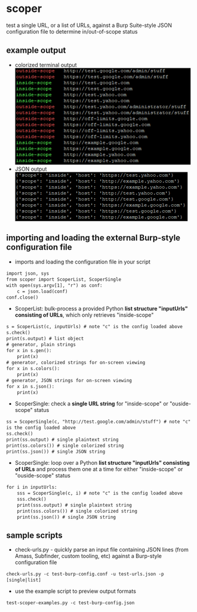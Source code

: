 # scoper
test a single URL, or a list of URLs, against a Burp Suite-style JSON configuration file to determine in/out-of-scope status

## example output
- colorized terminal output\
![scoper-output-colorized.png](https://github.com/bonifield/scoper/raw/main/scoper-output-colorized.PNG)
- JSON output\
![scoper-output-json.png](https://github.com/bonifield/scoper/raw/main/scoper-output-json.PNG)

## importing and loading the external Burp-style configuration file
- imports and loading the configuration file in your script
```
import json, sys
from scoper import ScoperList, ScoperSingle
with open(sys.argv[1], "r") as conf:
	c = json.load(conf)
conf.close()
```
- ScoperList: bulk-process a provided Python **list structure "inputUrls" consisting of URLs**, which only retrieves "inside-scope"
```
s = ScoperList(c, inputUrls) # note "c" is the config loaded above
s.check()
print(s.output) # list object
# generator, plain strings
for x in s.gen():
	print(x)
# generator, colorized strings for on-screen viewing
for x in s.colors():
	print(x)
# generator, JSON strings for on-screen viewing
for x in s.json():
	print(x)
```
- ScoperSingle: check a **single URL string** for "inside-scope" or "ouside-scope" status
```
ss = ScoperSingle(c, "http://test.google.com/admin/stuff") # note "c" is the config loaded above
ss.check()
print(ss.output) # single plaintext string
print(ss.colors()) # single colorized string
print(ss.json()) # single JSON string
```
- ScoperSingle: loop over a Python **list structure "inputUrls" consisting of URLs** and process them one at a time for either "inside-scope" or "ouside-scope" status
```
for i in inputUrls:
	sss = ScoperSingle(c, i) # note "c" is the config loaded above
	sss.check()
	print(sss.output) # single plaintext string
	print(sss.colors()) # single colorized string
	print(ss.json()) # single JSON string
```

## sample scripts
- check-urls.py - quickly parse an input file containing JSON lines (from Amass, Subfinder, custom tooling, etc) against a Burp-style configuration file
```
check-urls.py -c test-burp-config.conf -u test-urls.json -p [single|list]
```
- use the example script to preview output formats
```
test-scoper-examples.py -c test-burp-config.json
```
